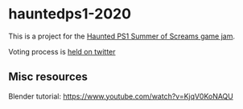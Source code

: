 # hauntedps1-2020
This is a project for the [Haunted PS1 Summer of Screams game jam](https://itch.io/jam/haunted-ps1-summer-spooks).

Voting process is [held on twitter](https://twitter.com/HauntedPs1)


## Misc resources

Blender tutorial: https://www.youtube.com/watch?v=KjqV0KoNAQU
